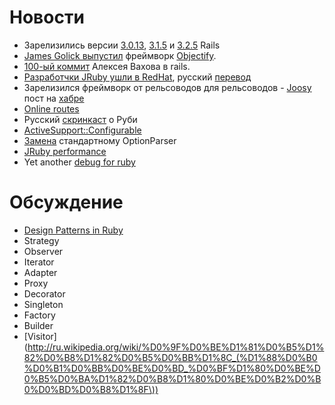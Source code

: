 # Новости

* Зарелизились версии [3.0.13](http://weblog.rubyonrails.org/2012/5/31/ann-rails-3-0-13-has-been-released/),
  [3.1.5](http://weblog.rubyonrails.org/2012/5/31/ann-rails-3-1-5-has-been-released/) и
  [3.2.5](http://weblog.rubyonrails.org/2012/5/31/ann-rails-3-2-5-has-been-released/) Rails
* [James Golick выпустил](http://jamesgolick.com/2012/5/22/objectify-a-better-way-to-build-rails-applications.html) фреймворк
  [Objectify](https://github.com/bitlove/objectify).
* [100-ый коммит](http://vakhov.me/blog/2012/05/28/100-commits/) Алексея Вахова в rails.
* [Разработчки JRuby ушли в RedHat](http://www.theregister.co.uk/2012/05/23/red_hat_hires_j_ruby_brains/), русский
  [перевод](http://habrahabr.ru/post/144601/)
* Зарелизился фреймворк от рельсоводов для рельсоводов - [Joosy](http://joosy.ws/)
  пост на [хабре](http://habrahabr.ru/company/roundlake/blog/145210/)
* [Online routes](https://github.com/schneems/sextant)
* Русский [скринкаст](http://learnruby.snitko.ru/) о Руби
* [ActiveSupport::Configurable](http://akash.im/2012/06/04/using-activesupport-configurable-to-store-config-options.html)
* [Замена](https://github.com/halst/docopt.rb#docopt-%E2%80%93-command-line-option-parser-that-will-make-you-smile) стандартному OptionParser
* [JRuby performance](http://elevat.eu/blog/2012/06/characterizing-jruby-performance/)
* Yet another [debug for ruby](http://blackbytes.wordpress.com/2012/06/02/ruby-tracing/)

# Обсуждение

* [Design Patterns in Ruby](http://designpatternsinruby.com/)
* Strategy
* Observer
* Iterator
* Adapter
* Proxy
* Decorator
* Singleton
* Factory
* Builder
* [Visitor](http://ru.wikipedia.org/wiki/%D0%9F%D0%BE%D1%81%D0%B5%D1%82%D0%B8%D1%82%D0%B5%D0%BB%D1%8C_(%D1%88%D0%B0%D0%B1%D0%BB%D0%BE%D0%BD_%D0%BF%D1%80%D0%BE%D0%B5%D0%BA%D1%82%D0%B8%D1%80%D0%BE%D0%B2%D0%B0%D0%BD%D0%B8%D1%8F\))
